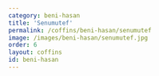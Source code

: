 ```yaml
---
category: beni-hasan
title: 'Senumutef'
permalink: /coffins/beni-hasan/senumutef
image: /images/beni-hasan/senumutef.jpg
order: 6
layout: coffins
id: beni-hasan
---
```

